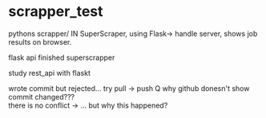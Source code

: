 # scrapper_test
pythons scrapper/
IN SuperScraper, using Flask-> handle server, shows job results on browser.

flask api
finished superscrapper

study rest_api with flaskt

wrote commit but rejected...
try pull -> push
Q why github donesn't show commit changed???  
   there is no conflict -> ... but why this happened?
